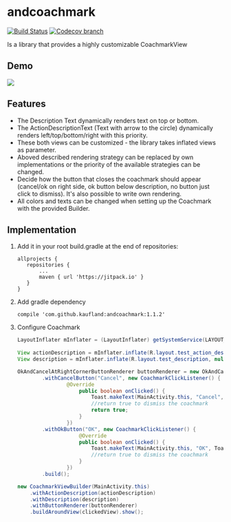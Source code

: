 # andcoachmark

[![Build Status](https://travis-ci.org/Kaufland/andcoachmark.svg?branch=master)](https://travis-ci.org/Kaufland/andcoachmark)
[![Codecov branch](https://img.shields.io/codecov/c/github/kaufland/andcoachmark/master.svg)]()

Is a library that provides a highly customizable CoachmarkView

## Demo

![](https://picload.org/image/rlrporga/ezgif-2-96da2400cb.gif)


## Features

* The Description Text dynamically renders text on top or bottom.
* The ActionDescriptionText (Text with arrow to the circle) dynamically renders left/top/bottom/right with this priority.
* These both views can be customized - the library takes inflated views as parameter.
* Aboved described rendering strategy can be replaced by own implementations or the priority of the available strategies can be changed.
* Decide how the button that closes the coachmark should appear (cancel/ok on right side, ok button below description, no button just click to dismiss). It's also possible to write own rendering.
* All colors and texts can be changed when setting up the Coachmark with the provided Builder.

## Implementation


1. Add it in your root build.gradle at the end of repositories:

	 ```
	allprojects {
		repositories {
			...
			maven { url 'https://jitpack.io' }
		}
	}
	```

2. Add gradle dependency

    ```
    compile 'com.github.kaufland:andcoachmark:1.1.2'
    ```

3. Configure Coachmark 

	``` java
	LayoutInflater mInflater = (LayoutInflater) getSystemService(LAYOUT_INFLATER_SERVICE);
	        
	View actionDescription = mInflater.inflate(R.layout.test_action_description, null);
	View description = mInflater.inflate(R.layout.test_description, null);

	OkAndCancelAtRightCornerButtonRenderer buttonRenderer = new OkAndCancelAtRightCornerButtonRenderer.Builder(this)
         	.withCancelButton("Cancel", new CoachmarkClickListener() {
                	@Override
                    	public boolean onClicked() {
                        	Toast.makeText(MainActivity.this, "Cancel", Toast.LENGTH_LONG).show();
                        	//return true to dismiss the coachmark
                        	return true;
                    	}
                	})
          	.withOkButton("OK", new CoachmarkClickListener() {
                    	@Override
                    	public boolean onClicked() {
                        	Toast.makeText(MainActivity.this, "OK", Toast.LENGTH_LONG).show();
                        	//return true to dismiss the coachmark
                    	}
                	})
          	.build();

	new CoachmarkViewBuilder(MainActivity.this)
    	.withActionDescription(actionDescription)
    	.withDescription(description)
    	.withButtonRenderer(buttonRenderer)
    	.buildAroundView(clickedView).show();
	```

